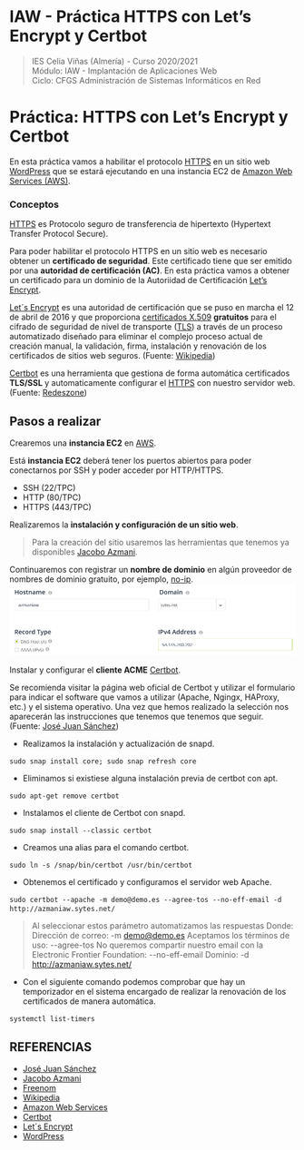 # IAW - Práctica HTTPS con Let’s Encrypt y Certbot
>IES Celia Viñas (Almería) - Curso 2020/2021  
>Módulo: IAW - Implantación de Aplicaciones Web  
>Ciclo: CFGS Administración de Sistemas Informáticos en Red  

# Práctica: HTTPS con Let’s Encrypt y Certbot
En esta práctica vamos a habilitar el protocolo [HTTPS](https://es.wikipedia.org/wiki/Protocolo_seguro_de_transferencia_de_hipertexto) en un sitio web [WordPress](https://wordpress.org/) que se estará ejecutando en una instancia EC2 de [Amazon Web Services (AWS)](https://aws.amazon.com/es/ec2/?ec2-whats-new.sort-by=item.additionalFields.postDateTime&ec2-whats-new.sort-order=desc).

### Conceptos
[HTTPS](https://es.wikipedia.org/wiki/Protocolo_seguro_de_transferencia_de_hipertexto) es  Protocolo seguro de transferencia de hipertexto (Hypertext Transfer Protocol Secure).

Para poder habilitar el protocolo HTTPS en un sitio web es necesario obtener un **certificado de seguridad**. Este certificado tiene que ser emitido por una **autoridad de certificación (AC)**. En esta práctica vamos a obtener un certificado para un dominio de la Autoriidad de Certificación [Let’s Encrypt](https://letsencrypt.org/).

[Let´s Encrypt](https://letsencrypt.org/) es una autoridad de certificación que se puso en marcha el 12 de abril de 2016 y que proporciona [certificados X.509](https://es.wikipedia.org/wiki/X.509) **gratuitos** para el cifrado de seguridad de nivel de transporte ([TLS](https://es.wikipedia.org/wiki/Seguridad_de_la_capa_de_transporte)) a través de un proceso automatizado diseñado para eliminar el complejo proceso actual de creación manual, la validación, firma, instalación y renovación de los certificados de sitios web seguros. (Fuente: [Wikipedia](https://es.wikipedia.org/wiki/Wikipedia:Portada))

[Certbot](https://certbot.eff.org/) es una herramienta que gestiona de forma automática certificados **TLS/SSL** y automaticamente configurar el [HTTPS](https://es.wikipedia.org/wiki/Protocolo_seguro_de_transferencia_de_hipertexto) con nuestro servidor web. (Fuente: [Redeszone](https://www.redeszone.net/2016/05/14/certbot-es-el-nuevo-cliente-de-lets-encrypt-que-facilitara-tu-vida-a-la-hora-de-pedir-o-renovar-certificados/))

## Pasos a realizar
Crearemos una **instancia EC2** en [AWS](https://aws.amazon.com/es/).

Está **instancia EC2** deberá tener los puertos abiertos para poder conectarnos por SSH y poder acceder por HTTP/HTTPS.
- SSH (22/TPC)
- HTTP (80/TPC)
- HTTPS (443/TPC)

Realizaremos la **instalación y configuración de un sitio web**.
> Para la creación del sitio usaremos las herramientas que tenemos ya disponibles [Jacobo Azmani](https://github.com/jacobo87/IAW-Practica-WPCLI).

Continuaremos con registrar un **nombre de dominio** en algún proveedor de nombres de dominio gratuito, por ejemplo, [no-ip](https://www.noip.com/).
![dominio](./images/dns.png "Dominio")

Instalar y configurar el **cliente ACME** [Certbot](https://certbot.eff.org/).

Se recomienda visitar la página web oficial de Certbot y utilizar el formulario para indicar el software que vamos a utilizar (Apache, Ngingx, HAProxy, etc.) y el sistema operativo. Una vez que hemos realizado la selección nos aparecerán las instrucciones que tenemos que tenemos que seguir. (Fuente: [José Juan Sánchez](https://josejuansanchez.org/iaw/practica-https/index.html))
- Realizamos la instalación y actualización de snapd.
```
sudo snap install core; sudo snap refresh core
```
- Eliminamos si existiese alguna instalación previa de certbot con apt.
```
sudo apt-get remove certbot
```
- Instalamos el cliente de Certbot con snapd.
```
sudo snap install --classic certbot
```
- Creamos una alias para el comando certbot.
```
sudo ln -s /snap/bin/certbot /usr/bin/certbot
```
- Obtenemos el certificado y configuramos el servidor web Apache.
```
sudo certbot --apache -m demo@demo.es --agree-tos --no-eff-email -d http://azmaniaw.sytes.net/
```
> Al seleccionar estos parámetro automatizamos las respuestas 
Donde:
Dirección de correo: -m demo@demo.es
Aceptamos los términos de uso: --agree-tos
No queremos compartir nuestro email con la Electronic Frontier Foundation: --no-eff-email
Dominio: -d http://azmaniaw.sytes.net/ 

- Con el siguiente comando podemos comprobar que hay un temporizador en el sistema encargado de realizar la renovación de los certificados de manera automática.
```
systemctl list-timers
```

## REFERENCIAS
- [José Juan Sánchez](https://josejuansanchez.org/iaw/practica-https/index.html)
- [Jacobo Azmani](https://github.com/jacobo87/IAW-Practica-WPCLI)
- [Freenom](https://www.freenom.com/es/index.html?lang=es)
- [Wikipedia](https://es.wikipedia.org/wiki/Wikipedia:Portada)
- [Amazon Web Services](https://aws.amazon.com/es/)
- [Certbot](https://certbot.eff.org/)
- [Let´s Encrypt](https://letsencrypt.org/)
- [WordPress](https://wordpress.org/)